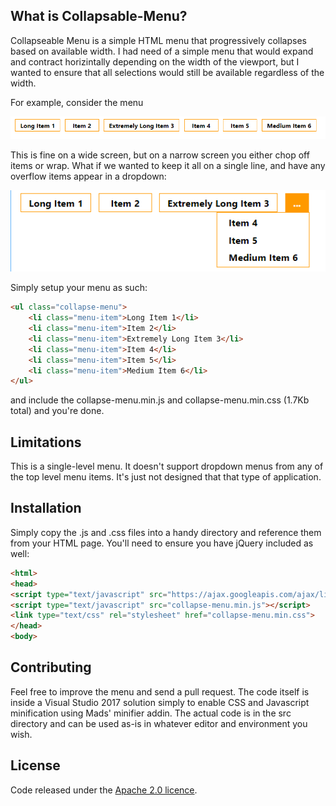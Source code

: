## What is Collapsable-Menu? 

Collapseable Menu is a simple HTML menu that progressively collapses based on available width. I had
need of a simple menu that would expand and contract horizintally depending on the width of the 
viewport, but I wanted to ensure that all selections would still be available regardless of the
width.

For example, consider the menu 

![wide menu](https://github.com/ChrisMaunder/collapsable-menu/raw/master/Images/menu1.PNG "Wide menu")

This is fine on a wide screen, but on a narrow screen you either chop off items or wrap. What if
we wanted to keep it all on a single line, and have any overflow items appear in a dropdown:

![narrow menu](https://github.com/ChrisMaunder/collapsable-menu/raw/master/Images/Menu2.PNG "Narrow menu")

Simply setup your menu as such:

```html
<ul class="collapse-menu">
	<li class="menu-item">Long Item 1</li>
	<li class="menu-item">Item 2</li>
	<li class="menu-item">Extremely Long Item 3</li>
	<li class="menu-item">Item 4</li>
	<li class="menu-item">Item 5</li>
	<li class="menu-item">Medium Item 6</li>
</ul>
```

and include the collapse-menu.min.js and collapse-menu.min.css (1.7Kb total) and you're done.

## Limitations

This is a single-level menu. It doesn't support dropdown menus from any of the top level menu items.
It's just not designed that that type of application. 
## Installation

Simply copy the .js and .css files into a handy directory and reference them from your HTML page. 
You'll need to ensure you have jQuery included as well:

```html
<html>
<head>
<script type="text/javascript" src="https://ajax.googleapis.com/ajax/libs/jquery/2.2.4/jquery.min.js"></script>
<script type="text/javascript" src="collapse-menu.min.js"></script>
<link type="text/css" rel="stylesheet" href="collapse-menu.min.css">
</head>
<body>
```

## Contributing

Feel free to improve the menu and send a pull request. The code itself is inside a Visual Studio
2017 solution simply to enable CSS and Javascript minification using Mads' minifier addin. The
actual code is in the src directory and can be used as-is in whatever editor and environment you
wish.

## License

Code released under the [Apache 2.0 licence](http://www.apache.org/licenses).